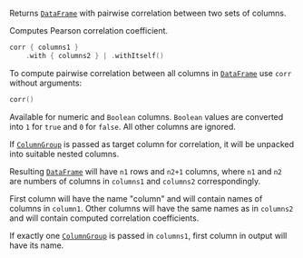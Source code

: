 [//]: # (title: corr)

Returns [`DataFrame`](DataFrame.md) with pairwise correlation between two sets of columns.

Computes Pearson correlation coefficient.

```kotlin
corr { columns1 }
    .with { columns2 } | .withItself()
```

To compute pairwise correlation between all columns in [`DataFrame`](DataFrame.md) use `corr` without arguments:

```kotlin
corr()
```

Available for numeric and `Boolean` columns. `Boolean` values are converted into `1` for `true` and `0` for `false`. All other columns are ignored.

If [`ColumnGroup`](DataColumn.md#columngroup) is passed as target column for correlation, it will be unpacked into suitable nested columns.

Resulting [`DataFrame`](DataFrame.md) will have `n1` rows and `n2+1` columns, where `n1` and `n2` are numbers of columns in `columns1` and `columns2` correspondingly.

First column will have the name "column" and will contain names of columns in `column1`. Other columns will have the same names as in `columns2` and will contain computed correlation coefficients.

If exactly one [`ColumnGroup`](DataColumn.md#columngroup) is passed in `columns1`, first column in output will have its name. 
